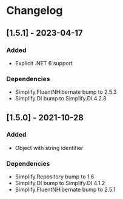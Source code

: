 # Changelog

## [1.5.1] - 2023-04-17

### Added

- Explicit .NET 6 support

### Dependencies

- Simplify.FluentNHibernate bump to 2.5.3
- Simplify.DI bump to Simplify.DI 4.2.8

## [1.5.0] - 2021-10-28

### Added

- Object with string identifier

### Dependencies

- Simplify.Repository bump to 1.6
- Simplify.DI bump to Simplify.DI 4.1.2
- Simplify.FluentNHibernate bump to 2.5.1
